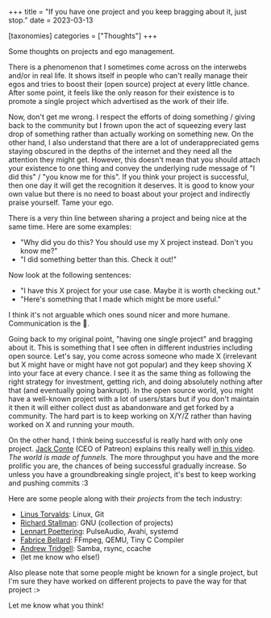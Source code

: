 +++
title = "If you have one project and you keep bragging about it, just stop."
date = 2023-03-13

[taxonomies]
categories = ["Thoughts"]
+++

Some thoughts on projects and ego management.

<!-- more -->

There is a phenomenon that I sometimes come across on the interwebs and/or in real life. It shows itself in people who can't really manage their egos and tries to boost their (open source) project at every little chance. After some point, it feels like the only reason for their existence is to promote a single project which advertised as the work of their life.

Now, don't get me wrong. I respect the efforts of doing something / giving back to the community but I frown upon the act of squeezing every last drop of something rather than actually working on something new. On the other hand, I also understand that there are a lot of underappreciated gems staying obscured in the depths of the internet and they need all the attention they might get. However, this doesn't mean that you should attach your existence to one thing and convey the underlying rude message of "I did this" / "you know me for this". If you think your project is successful, then one day it will get the recognition it deserves. It is good to know your own value but there is no need to boast about your project and indirectly praise yourself. Tame your ego.

There is a very thin line between sharing a project and being nice at the same time. Here are some examples:

- "Why did you do this? You should use my X project instead. Don't you know me?"
- "I did something better than this. Check it out!"

Now look at the following sentences:

- "I have this X project for your use case. Maybe it is worth checking out."
- "Here's something that I made which might be more useful."

I think it's not arguable which ones sound nicer and more humane. Communication is the 🔑.

Going back to my original point, "having one single project" and bragging about it. This is something that I see often in different industries including open source. Let's say, you come across someone who made X (irrelevant but X might have or might have not got popular) and they keep shoving X into your face at every chance. I see it as the same thing as following the right strategy for investment, getting rich, and doing absolutely nothing after that (and eventually going bankrupt). In the open source world, you might have a well-known project with a lot of users/stars but if you don't maintain it then it will either collect dust as abandonware and get forked by a community. The hard part is to keep working on X/Y/Z rather than having worked on X and running your mouth.

On the other hand, I think being successful is really hard with only one project. [Jack Conte](https://en.wikipedia.org/wiki/Jack_Conte) (CEO of Patreon) explains this really well [in this video](https://www.youtube.com/watch?v=5EuWCFCgy58). _The world is made of funnels_. The more throughput you have and the more prolific you are, the chances of being successful gradually increase. So unless you have a groundbreaking single project, it's best to keep working and pushing commits :3

Here are some people along with their _projects_ from the tech industry:

- [Linus Torvalds](https://en.wikipedia.org/wiki/Linus_Torvalds): Linux, Git
- [Richard Stallman](https://en.wikipedia.org/wiki/Richard_Stallman): GNU (collection of projects)
- [Lennart Poettering](https://en.wikipedia.org/wiki/Lennart_Poettering): PulseAudio, Avahi, systemd
- [Fabrice Bellard](https://en.wikipedia.org/wiki/Fabrice_Bellard): FFmpeg, QEMU, Tiny C Compiler
- [Andrew Tridgell](https://en.m.wikipedia.org/wiki/Andrew_Tridgell): Samba, rsync, ccache
- (let me know who else!)

Also please note that some people might be known for a single project, but I'm sure they have worked on different projects to pave the way for that project :>

Let me know what you think!
